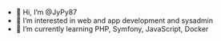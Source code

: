 - 👋 Hi, I’m @JyPy87
- 👀 I’m interested in web and app development and sysadmin
- 🌱 I’m currently learning PHP, Symfony, JavaScript, Docker


